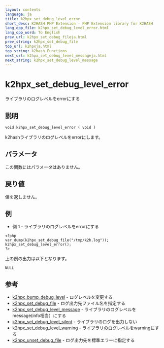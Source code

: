 ```yaml
---
layout: contents
language: ja
title: k2hpx_set_debug_level_error
short_desc: K2HASH PHP Extension - PHP Extension library for K2HASH
lang_opp_file: k2hpx_set_debug_level_error.html
lang_opp_word: To English
prev_url: k2hpx_set_debug_fileja.html
prev_string: k2hpx_set_debug_file
top_url: k2hpxja.html
top_string: k2hash Functions
next_url: k2hpx_set_debug_level_messageja.html
next_string: k2hpx_set_debug_level_message
---
```


# k2hpx_set_debug_level_error
ライブラリのログレベルをerrorにする

## 説明
```
void k2hpx_set_debug_level_error ( void )
```
k2hashライブラリのログレベルをerrorにします。 

## パラメータ
この関数にはパラメータはありません。

## 戻り値
値を返しません。 

## 例
- 例 1 - ライブラリのログレベルをerrorにする
```
<?php
var_dump(k2hpx_set_debug_file("/tmp/k2h.log"));
k2hpx_set_debug_level_error();
?>
```
上の例の出力は以下となります。
```
NULL
```

## 参考
- [k2hpx_bump_debug_level](k2hpx_bump_debug_levelja.html) - ログレベルを変更する
- [k2hpx_set_debug_file](k2hpx_set_debug_fileja.html) - ログ出力先ファイル名を指定する
- [k2hpx_set_debug_level_message](k2hpx_set_debug_level_messageja.html) - ライブラリのログレベルをmessage(info相当）にする
- [k2hpx_set_debug_level_silent](k2hpx_set_debug_level_silentja.html) - ライブラリのログを出力しない
- [k2hpx_set_debug_level_warning](k2hpx_set_debug_level_warningja.html) - ライブラリのログレベルをwarningにする
- [k2hpx_unset_debug_file](k2hpx_unset_debug_fileja.html) - ログ出力先を標準エラーに指定する
